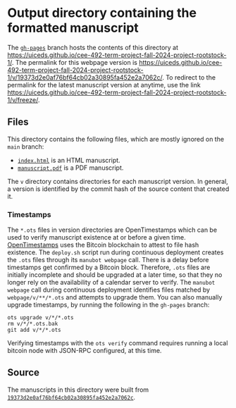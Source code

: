 # Output directory containing the formatted manuscript

The [`gh-pages`](https://github.com/uiceds/cee-492-term-project-fall-2024-project-rootstock-1/tree/gh-pages) branch hosts the contents of this directory at <https://uiceds.github.io/cee-492-term-project-fall-2024-project-rootstock-1/>.
The permalink for this webpage version is <https://uiceds.github.io/cee-492-term-project-fall-2024-project-rootstock-1/v/19373d2e0af76bf64cb02a30895fa452e2a7062c/>.
To redirect to the permalink for the latest manuscript version at anytime, use the link <https://uiceds.github.io/cee-492-term-project-fall-2024-project-rootstock-1/v/freeze/>.

## Files

This directory contains the following files, which are mostly ignored on the `main` branch:

+ [`index.html`](index.html) is an HTML manuscript.
+ [`manuscript.pdf`](manuscript.pdf) is a PDF manuscript.

The `v` directory contains directories for each manuscript version.
In general, a version is identified by the commit hash of the source content that created it.

### Timestamps

The `*.ots` files in version directories are OpenTimestamps which can be used to verify manuscript existence at or before a given time.
[OpenTimestamps](https://opentimestamps.org/) uses the Bitcoin blockchain to attest to file hash existence.
The `deploy.sh` script run during continuous deployment creates the `.ots` files through its `manubot webpage` call.
There is a delay before timestamps get confirmed by a Bitcoin block.
Therefore, `.ots` files are initially incomplete and should be upgraded at a later time, so that they no longer rely on the availability of a calendar server to verify.
The `manubot webpage` call during continuous deployment identifies files matched by `webpage/v/**/*.ots` and attempts to upgrade them.
You can also manually upgrade timestamps, by running the following in the `gh-pages` branch:

```shell
ots upgrade v/*/*.ots
rm v/*/*.ots.bak
git add v/*/*.ots
```

Verifying timestamps with the `ots verify` command requires running a local bitcoin node with JSON-RPC configured, at this time.

## Source

The manuscripts in this directory were built from
[`19373d2e0af76bf64cb02a30895fa452e2a7062c`](https://github.com/uiceds/cee-492-term-project-fall-2024-project-rootstock-1/commit/19373d2e0af76bf64cb02a30895fa452e2a7062c).
